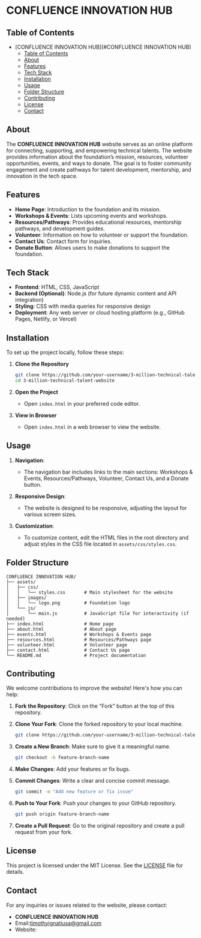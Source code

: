 
# CONFLUENCE INNOVATION HUB

## Table of Contents

- [CONFLUENCE INNOVATION HUB](#CONFLUENCE INNOVATION HUB)
  - [Table of Contents](#table-of-contents)
  - [About](#about)
  - [Features](#features)
  - [Tech Stack](#tech-stack)
  - [Installation](#installation)
  - [Usage](#usage)
  - [Folder Structure](#folder-structure)
  - [Contributing](#contributing)
  - [License](#license)
  - [Contact](#contact)

## About

The **CONFLUENCE INNOVATION HUB** website serves as an online platform for connecting, supporting, and empowering technical talents. The website provides information about the foundation’s mission, resources, volunteer opportunities, events, and ways to donate. The goal is to foster community engagement and create pathways for talent development, mentorship, and innovation in the tech space.

## Features

- **Home Page**: Introduction to the foundation and its mission.
- **Workshops & Events**: Lists upcoming events and workshops.
- **Resources/Pathways**: Provides educational resources, mentorship pathways, and development guides.
- **Volunteer**: Information on how to volunteer or support the foundation.
- **Contact Us**: Contact form for inquiries.
- **Donate Button**: Allows users to make donations to support the foundation.

## Tech Stack

- **Frontend**: HTML, CSS, JavaScript
- **Backend (Optional)**: Node.js (for future dynamic content and API integration)
- **Styling**: CSS with media queries for responsive design
- **Deployment**: Any web server or cloud hosting platform (e.g., GitHub Pages, Netlify, or Vercel)

## Installation

To set up the project locally, follow these steps:

1. **Clone the Repository**

   ```bash
   git clone https://github.com/your-username/3-million-technical-talent-website.git
   cd 3-million-technical-talent-website
   ```

2. **Open the Project**

   - Open `index.html` in your preferred code editor.

3. **View in Browser**

   - Open `index.html` in a web browser to view the website.

## Usage

1. **Navigation**:
   - The navigation bar includes links to the main sections: Workshops & Events, Resources/Pathways, Volunteer, Contact Us, and a Donate button.
2. **Responsive Design**:
   - The website is designed to be responsive, adjusting the layout for various screen sizes.

3. **Customization**:
   - To customize content, edit the HTML files in the root directory and adjust styles in the CSS file located in `assets/css/styles.css`.

## Folder Structure

```plaintext
CONFLUENCE INNOVATION HUB/
├── assets/
│   ├── css/
│   │   └── styles.css       # Main stylesheet for the website
│   ├── images/
│   │   └── logo.png         # Foundation logo
│   └── js/
│       └── main.js          # JavaScript file for interactivity (if needed)
├── index.html               # Home page
├── about.html               # About page
├── events.html              # Workshops & Events page
├── resources.html           # Resources/Pathways page
├── volunteer.html           # Volunteer page
├── contact.html             # Contact Us page
└── README.md                # Project documentation
```

## Contributing

We welcome contributions to improve the website! Here's how you can help:

1. **Fork the Repository**: Click on the "Fork" button at the top of this repository.
2. **Clone Your Fork**: Clone the forked repository to your local machine.

   ```bash
   git clone https://github.com/your-username/3-million-technical-talent-website.git
   ```

3. **Create a New Branch**: Make sure to give it a meaningful name.

   ```bash
   git checkout -b feature-branch-name
   ```

4. **Make Changes**: Add your features or fix bugs.
5. **Commit Changes**: Write a clear and concise commit message.

   ```bash
   git commit -m "Add new feature or fix issue"
   ```

6. **Push to Your Fork**: Push your changes to your GitHub repository.

   ```bash
   git push origin feature-branch-name
   ```

7. **Create a Pull Request**: Go to the original repository and create a pull request from your fork.

## License

This project is licensed under the MIT License. See the [LICENSE](LICENSE) file for details.

## Contact

For any inquiries or issues related to the website, please contact:

- **CONFLUENCE INNOVATION HUB**
- Email:timothyignatiusa@gmail.com
- Website:
